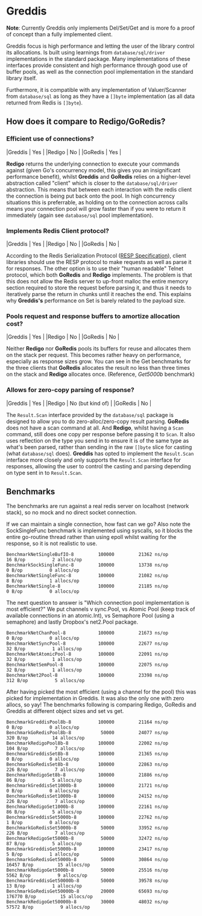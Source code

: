 # Greddis

**Note**: Currently Greddis only implements Del/Set/Get and is more fo a proof of concept than a fully implemented client.

Greddis focus is high performance and letting the user of the library control its allocations. Is built using learnings from `database/sql/driver` implementations in the standard package. Many implementations of these interfaces provide consistent and high performance through good use of buffer pools, as well as the connection pool implementation in the standard library itself.

Furthermore, it is compatible with any implementation of Valuer/Scanner from `database/sql` as long as they have a `[]byte` implementation (as all data returned from Redis is `[]byte`).

## How does it compare to Redigo/GoRedis?

### Efficient use of connections?

|Greddis | Yes |
|Redigo  | No  |
|GoRedis | Yes |

**Redigo** returns the underlying connection to execute your commands against (given Go's concurrency model, this gives you an insignificant performance benefit), whilst **Greddis** and **GoRedis** relies on a higher-level abstraction called "client" which is closer to the `database/sql/driver` abstraction. This means that between each interaction with the redis client the connection is being put back onto the pool. In high concurrency situations this is preferrable, as holding on to the connection across calls means your connection pool will grow faster than if you were to return it immediately (again see `database/sql` pool implementation).

### Implements Redis Client protocol?

|Greddis | Yes |
|Redigo  | No  |
|GoRedis | No  |

According to the Redis Serialization Protocol ([RESP Specification](https://redis.io/topics/protocol)), client libraries should use the RESP protocol to make requests as well as parse it for responses. The other option is to use their "human readable" Telnet protocol, which both **GoRedis** and **Redigo** implements. The problem is that this does not allow the Redis server to up-front malloc the entire memory section required to store the request before parsing it, and thus it needs to iteratively parse the return in chunks until it reaches the end. This explains why **Greddis's** performance on Set is barely related to the payload size.

### Pools request and response buffers to amortize allocation cost?
|Greddis | Yes |
|Redigo  | No  |
|GoRedis | No  |

Neither **Redigo** nor **GoRedis** pools its buffers for reuse and allocates them on the stack per request. This becomes rather heavy on performance, especially as response sizes grow. You can see in the Get benchmarks for the three clients that **GoRedis** allocates the result no less than three times on the stack and **Redigo** allocates once. (Reference, *Get5000b* benchmark)

### Allows for zero-copy parsing of response?
|Greddis | Yes              |
|Redigo  | No (but kind of) |
|GoRedis | No               |

The `Result.Scan` interface provided by the `database/sql` package is designed to allow you to do zero-alloc/zero-copy result parsing. **GoRedis** does not have a scan command at all. And **Redigo**, whilst having a `Scan` command, still does one copy per response before passing it to `Scan`. It also uses reflection on the type you send in to ensure it is of the same type as what's been parsed, rather than sending in the raw `[]byte` slice for casting (what `database/sql` does). **Greddis** has opted to implement the `Result.Scan` interface more closely and only supports the `Result.Scan` interface for responses, allowing the user to control the casting and parsing depending on type sent in to `Result.Scan`.

## Benchmarks

The benchmarks are run against a real redis server on localhost (network stack), so no mock and no direct socket connection.

If we can maintain a single connection, how fast can we go?
Also note the SockSingleFunc benchmark is implemented using syscalls, so it blocks the entire go-routine thread rather than using epoll whilst waiting for the response, so it is not realistic to use.
```
BenchmarkNetSingleBufIO-8     	  100000	     21362 ns/op	      16 B/op	       2 allocs/op
BenchmarkSockSingleFunc-8     	  100000	     13738 ns/op	       0 B/op	       0 allocs/op
BenchmarkNetSingleFunc-8      	  100000	     21082 ns/op	       8 B/op	       1 allocs/op
BenchmarkNetSingle-8          	  100000	     21185 ns/op	       0 B/op	       0 allocs/op
```
The next question to answer is "Which connection pool implementation is most efficient?"
We put channels v sync.Pool, vs Atomic Pool (keep track of available connections in an atomic.Int), vs Semaphore Pool (using a semaphore) and lastly Dropbox's net2.Pool package.
```
BenchmarkNetChanPool-8        	  100000	     21673 ns/op	       0 B/op	       0 allocs/op
BenchmarkNetSyncPool-8        	  100000	     22677 ns/op	      32 B/op	       1 allocs/op
BenchmarkNetAtomicPool-8      	  100000	     22091 ns/op	      32 B/op	       1 allocs/op
BenchmarkNetSemPool-8         	  100000	     22075 ns/op	      32 B/op	       1 allocs/op
BenchmarkNet2Pool-8           	  100000	     23398 ns/op	     312 B/op	       5 allocs/op
```
After having picked the most efficient (using a channel for the pool) this was picked for implementation in Greddis. It was also the only one with zero allocs, so yay!
The benchmarks following is comparing Redigo, GoRedis and Greddis at different object sizes and set vs get.
```
BenchmarkGreddisPool8b-8      	  100000	     21164 ns/op	       0 B/op	       0 allocs/op
BenchmarkGoRedisPool8b-8      	   50000	     24077 ns/op	     320 B/op	      14 allocs/op
BenchmarkRedigoPool8b-8       	  100000	     22002 ns/op	     104 B/op	       7 allocs/op
BenchmarkGreddisSet8b-8       	  100000	     21365 ns/op	       0 B/op	       0 allocs/op
BenchmarkGoRedisSet8b-8       	  100000	     22863 ns/op	     226 B/op	       7 allocs/op
BenchmarkRedigoSet8b-8        	  100000	     21886 ns/op	      86 B/op	       5 allocs/op
BenchmarkGreddisSet1000b-8    	  100000	     21721 ns/op	       0 B/op	       0 allocs/op
BenchmarkGoRedisSet1000b-8    	  100000	     24152 ns/op	     226 B/op	       7 allocs/op
BenchmarkRedigoSet1000b-8     	  100000	     22161 ns/op	      86 B/op	       5 allocs/op
BenchmarkGreddisSet5000b-8    	  100000	     22762 ns/op	       1 B/op	       0 allocs/op
BenchmarkGoRedisSet5000b-8    	   50000	     33952 ns/op	     226 B/op	       7 allocs/op
BenchmarkRedigoSet5000b-8     	   50000	     32472 ns/op	      87 B/op	       5 allocs/op
BenchmarkGreddisGet5000b-8    	  100000	     23417 ns/op	       5 B/op	       1 allocs/op
BenchmarkGoRedisGet5000b-8    	   50000	     30864 ns/op	   16457 B/op	      15 allocs/op
BenchmarkRedigoGet5000b-8     	   50000	     25516 ns/op	    5562 B/op	       9 allocs/op
BenchmarkGreddisGet50000b-8   	   50000	     39578 ns/op	      13 B/op	       1 allocs/op
BenchmarkGoRedisGet50000b-8   	   20000	     65693 ns/op	  176770 B/op	      15 allocs/op
BenchmarkRedigoGet50000b-8    	   30000	     48032 ns/op	   57572 B/op	       9 allocs/op
